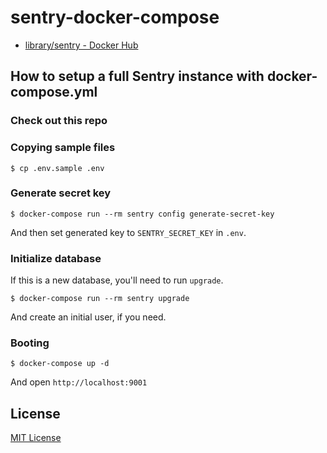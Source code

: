 # sentry-docker-compose

* [library/sentry - Docker Hub](https://hub.docker.com/_/sentry/)

## How to setup a full Sentry instance with docker-compose.yml

### Check out this repo

### Copying sample files

```
$ cp .env.sample .env
```

### Generate secret key

```
$ docker-compose run --rm sentry config generate-secret-key
```

And then set generated key to `SENTRY_SECRET_KEY` in `.env`.

### Initialize database

If this is a new database, you'll need to run `upgrade`.

```
$ docker-compose run --rm sentry upgrade
```

And create an initial user, if you need.

### Booting

```
$ docker-compose up -d
```

And open `http://localhost:9001`

## License

[MIT License](http://opensource.org/licenses/MIT)
